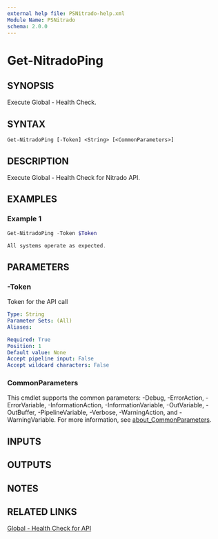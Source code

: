 ```yaml
---
external help file: PSNitrado-help.xml
Module Name: PSNitrado
schema: 2.0.0
---
```


# Get-NitradoPing

## SYNOPSIS

Execute Global - Health Check.

## SYNTAX

```
Get-NitradoPing [-Token] <String> [<CommonParameters>]
```

## DESCRIPTION
Execute Global - Health Check for Nitrado API.

## EXAMPLES

### Example 1
```powershell
Get-NitradoPing -Token $Token

All systems operate as expected.
```

## PARAMETERS

### -Token
Token for the API call

```yaml
Type: String
Parameter Sets: (All)
Aliases:

Required: True
Position: 1
Default value: None
Accept pipeline input: False
Accept wildcard characters: False
```

### CommonParameters
This cmdlet supports the common parameters: -Debug, -ErrorAction, -ErrorVariable, -InformationAction, -InformationVariable, -OutVariable, -OutBuffer, -PipelineVariable, -Verbose, -WarningAction, and -WarningVariable. For more information, see [about_CommonParameters](http://go.microsoft.com/fwlink/?LinkID=113216).

## INPUTS

## OUTPUTS

## NOTES

## RELATED LINKS

[Global - Health Check for API](https://doc.nitrado.net/#api-Global-DoPing)